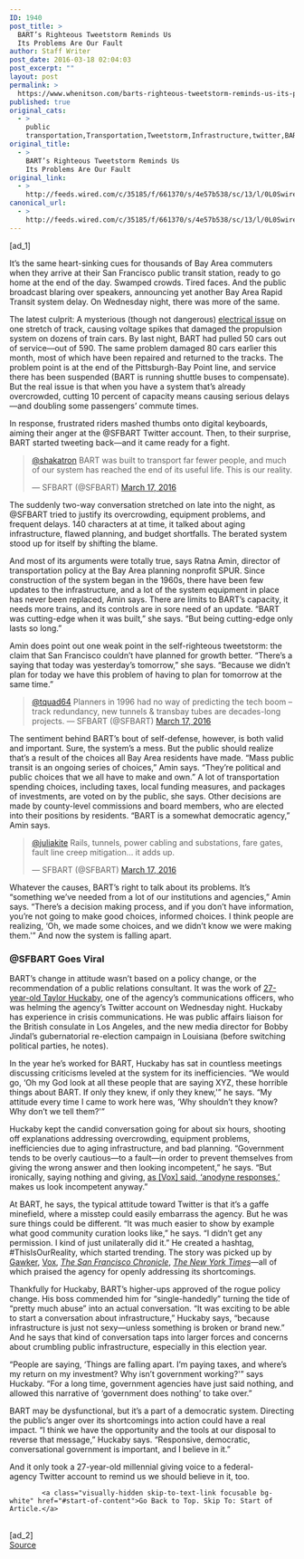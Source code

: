 ```yaml
---
ID: 1940
post_title: >
  BART’s Righteous Tweetstorm Reminds Us
  Its Problems Are Our Fault
author: Staff Writer
post_date: 2016-03-18 02:04:03
post_excerpt: ""
layout: post
permalink: >
  https://www.whenitson.com/barts-righteous-tweetstorm-reminds-us-its-problems-are-our-fault/
published: true
original_cats:
  - >
    public
    transportation,Transportation,Tweetstorm,Infrastructure,twitter,BART
original_title:
  - >
    BART’s Righteous Tweetstorm Reminds Us
    Its Problems Are Our Fault
original_link:
  - >
    http://feeds.wired.com/c/35185/f/661370/s/4e57b538/sc/13/l/0L0Swired0N0C20A160C0A30Cbarts0Erighteous0Etweetstorm0Ereminds0Eus0Eproblems0Efault0C/story01.htm
canonical_url:
  - >
    http://feeds.wired.com/c/35185/f/661370/s/4e57b538/sc/13/l/0L0Swired0N0C20A160C0A30Cbarts0Erighteous0Etweetstorm0Ereminds0Eus0Eproblems0Efault0C/story01.htm
---
```

 [ad_1]
<br><div id=""><p>It’s the same heart-sinking cues for thousands of Bay Area commuters when they arrive at their San Francisco public transit station, ready to go home at the end of the day. Swamped crowds. Tired faces. And the public broadcast blaring over speakers, announcing yet another Bay Area Rapid Transit system delay. On Wednesday night, there was more of the same.</p>
<p>The latest culprit: A mysterious (though not dangerous) <a href="http://www.wired.com/2016/03/dcs-metro-shutdown-mortifying-least-no-one-will-die/">electrical issue</a> on one stretch of track, causing voltage spikes that damaged the propulsion system on dozens of train cars. By last night, BART had pulled 50 cars out of service—out of 590. The same problem damaged 80 cars earlier this month, most of which have been repaired and returned to the tracks. The problem point is at the end of the Pittsburgh-Bay Point line, and service there has been suspended (BART is running shuttle buses to compensate). But the real issue is that when you have a system that’s already overcrowded, cutting 10 percent of capacity means causing serious delays—and doubling some passengers’ commute times.</p>
<p>In response, frustrated riders mashed thumbs onto digital keyboards, aiming their anger at the @SFBART Twitter account. Then, to their surprise, BART started tweeting back—and it came ready for a fight.</p>
<blockquote class="twitter-tweet" data-lang="en" readability="8.6363636363636">
<p dir="ltr" lang="en"><a href="https://twitter.com/shakatron">@shakatron</a> BART was built to transport far fewer people, and much of our system has reached the end of its useful life. This is our reality.</p>
<p>— SFBART (@SFBART) <a href="https://twitter.com/SFBART/status/710274963987570689">March 17, 2016</a></p></blockquote>
<p>The suddenly two-way conversation stretched on late into the night, as @SFBART tried to justify its overcrowding, equipment problems, and frequent delays. 140 characters at at time, it talked about aging infrastructure, flawed planning, and budget shortfalls. The berated system stood up for itself by shifting the blame.</p>
<p>And most of its arguments were totally true, says Ratna Amin, director of transportation policy at the Bay Area planning nonprofit SPUR. Since construction of the system began in the 1960s, there have been few updates to the infrastructure, and a lot of the system equipment in place has never been replaced, Amin says. There are limits to BART’s capacity, it needs more trains, and its controls are in sore need of an update. “BART was cutting-edge when it was built,” she says. “But being cutting-edge only lasts so long.”</p>
<p>Amin does point out one weak point in the self-righteous tweetstorm: the claim that San Francisco couldn’t have planned for growth better. “There’s a saying that today was yesterday’s tomorrow,” she says. “Because we didn’t plan for today we have this problem of having to plan for tomorrow at the same time.” </p>
<blockquote class="twitter-tweet" data-lang="en" readability="7.0112359550562"><p><a href="https://twitter.com/tquad64">@tquad64</a> Planners in 1996 had no way of predicting the tech boom – track redundancy, new tunnels &amp; transbay tubes are decades-long projects. — SFBART (@SFBART) <a href="https://twitter.com/SFBART/status/710284636476284928">March 17, 2016</a></p></blockquote>

<p>The sentiment behind BART’s bout of self-defense, however, is both valid and important. Sure, the system’s a mess. But the public should realize that’s a result of the choices all Bay Area residents have made. “Mass public transit is an ongoing series of choices,” Amin says. “They’re political and public choices that we all have to make and own.” A lot of transportation spending choices, including taxes, local funding measures, and packages of investments, are voted on by the public, she says. Other decisions are made by county-level commissions and board members, who are elected into their positions by residents. “BART is a somewhat democratic agency,” Amin says.</p>
<blockquote class="twitter-tweet" data-conversation="none" data-lang="en" readability="10.891891891892">
<p dir="ltr" lang="en"><a href="https://twitter.com/juliakite">@juliakite</a> Rails, tunnels, power cabling and substations, fare gates, fault line creep mitigation… it adds up.</p>
<p>— SFBART (@SFBART) <a href="https://twitter.com/SFBART/status/710322448726626304">March 17, 2016</a></p></blockquote>

<p>Whatever the causes, BART’s right to talk about its problems. It’s “something we’ve needed from a lot of our institutions and agencies,” Amin says. “There’s a decision making process, and if you don’t have information, you’re not going to make good choices, informed choices. I think people are realizing, ‘Oh, we made some choices, and we didn’t know we were making them.'” And now the system is falling apart.</p>
<h3>@SFBART Goes Viral</h3>
<p>BART’s change in attitude wasn’t based on a policy change, or the recommendation of a public relations consultant. It was the work of <a href="https://twitter.com/iwriterealgood">27-year-old Taylor Huckaby</a>, one of the agency’s communications officers, who was helming the agency’s Twitter account on Wednesday night. Huckaby has experience in crisis communications. He was public affairs liaison for the British consulate in Los Angeles, and the new media director for Bobby Jindal’s gubernatorial re-election campaign in Louisiana (before switching political parties, he notes).</p>
<p>In the year he’s worked for BART, Huckaby has sat in countless meetings discussing criticisms leveled at the system for its inefficiencies. “We would go, ‘Oh my God look at all these people that are saying XYZ, these horrible things about BART. If only they knew, if only they knew,'” he says. “My attitude every time I came to work here was, ‘Why shouldn’t they know? Why don’t we tell them?'”</p>
<p>Huckaby kept the candid conversation going for about six hours, shooting off explanations addressing overcrowding, equipment problems, inefficiencies due to aging infrastructure, and bad planning. “Government tends to be overly cautious—to a fault—in order to prevent themselves from giving the wrong answer and then looking incompetent,” he says. “But ironically, saying nothing and giving, <a href="http://www.vox.com/2016/3/17/11254270/sf-bart-tweets">as [Vox] said, ‘anodyne responses,’</a> makes us look incompetent anyway.”</p>
<p>At BART, he says, the typical attitude toward Twitter is that it’s a gaffe minefield, where a misstep could easily embarrass the agency. But he was sure things could be different. “It was much easier to show by example what good community curation looks like,” he says. “I didn’t get any permission. I kind of just unilaterally did it.” He created a hashtag, #ThisIsOurReality, which started trending. The story was picked up by <a href="http://gawker.com/wow-finally-some-honesty-from-the-government-1765405814">Gawker</a>, <a href="http://www.vox.com/2016/3/17/11254270/sf-bart-tweets">Vox</a>, <a href="http://www.sfchronicle.com/bayarea/article/BART-gets-candid-in-Twitter-exchange-with-angry-6900683.php?t=ba426579620a4808f6&amp;cmpid=twitter-premium"><em>The San Francisco Chronicle</em></a>, <a href="http://www.nytimes.com/2016/03/18/us/bart-talks-back-agencys-twitter-account-responds-to-user-complaints.html?hpw&amp;rref=us&amp;action=click&amp;pgtype=Homepage&amp;module=well-region&amp;region=bottom-well&amp;WT.nav=bottom-well"><em>The New York Times</em></a>—all of which praised the agency for openly addressing its shortcomings.</p>
<p>Thankfully for Huckaby, BART’s higher-ups approved of the rogue policy change. His boss commended him for “single-handedly” turning the tide of “pretty much abuse” into an actual conversation. “It was exciting to be able to start a conversation about infrastructure,” Huckaby says, “because infrastructure is just not sexy—unless something is broken or brand new.” And he says that kind of conversation taps into larger forces and concerns about crumbling public infrastructure, especially in this election year.</p>
<p>“People are saying, ‘Things are falling apart. I’m paying taxes, and where’s my return on my investment? Why isn’t government working?'” says Huckaby. “For a long time, government agencies have just said nothing, and allowed this narrative of ‘government does nothing’ to take over.”</p>
<p>BART may be dysfunctional, but it’s a part of a democratic system. Directing the public’s anger over its shortcomings into action could have a real impact. “I think we have the opportunity and the tools at our disposal to reverse that message,” Huckaby says. “Responsive, democratic, conversational government is important, and I believe in it.”</p>
<p>And it only took a 27-year-old millennial giving voice to a federal-agency Twitter account to remind us we should believe in it, too.</p>

			<a class="visually-hidden skip-to-text-link focusable bg-white" href="#start-of-content">Go Back to Top. Skip To: Start of Article.</a>

			
</div>
<br>[ad_2]
<br><a href="http://feeds.wired.com/c/35185/f/661370/s/4e57b538/sc/13/l/0L0Swired0N0C20A160C0A30Cbarts0Erighteous0Etweetstorm0Ereminds0Eus0Eproblems0Efault0C/story01.htm">Source </a>